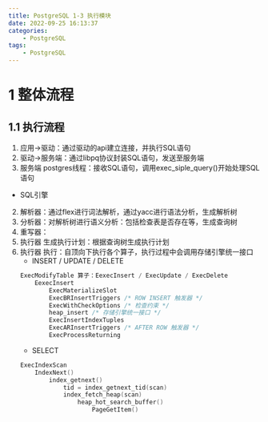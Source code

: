 ```yaml
---
title: PostgreSQL 1-3 执行模块
date: 2022-09-25 16:13:37
categories:
    - PostgreSQL
tags:
    - PostgreSQL
---
```


# 1 整体流程
## 1.1 执行流程
1. 应用->驱动：通过驱动的api建立连接，并执行SQL语句
1. 驱动->服务端：通过libpq协议封装SQL语句，发送至服务端
1. 服务端 postgres线程：接收SQL语句，调用exec_siple_query()开始处理SQL语句

- SQL引擎
2. 解析器：通过flex进行词法解析，通过yacc进行语法分析，生成解析树
3. 分析器：对解析树进行语义分析：包括检查表是否存在等，生成查询树
4. 重写器：
5. 执行器 生成执行计划：根据查询树生成执行计划
6. 执行器 执行：自顶向下执行各个算子，执行过程中会调用存储引擎统一接口
    - INSERT / UPDATE / DELETE
    ```c
    ExecModifyTable 算子：EexecInsert / ExecUpdate / ExecDelete
        EexecInsert
            ExecMaterializeSlot
            ExecBRInsertTriggers /* ROW INSERT 触发器 */
            ExecWithCheckOptions /* 检查约束 */
            heap_insert /* 存储引擎统一接口 */
            ExecInsertIndexTuples
            ExecARInsertTriggers /* AFTER ROW 触发器 */
            ExecProcessReturning
    ```
    - SELECT
    ```c
    ExecIndexScan
        IndexNext()
            index_getnext()
                tid = index_getnext_tid(scan)
                index_fetch_heap(scan)
                    heap_hot_search_buffer()
                        PageGetItem()
    ```
